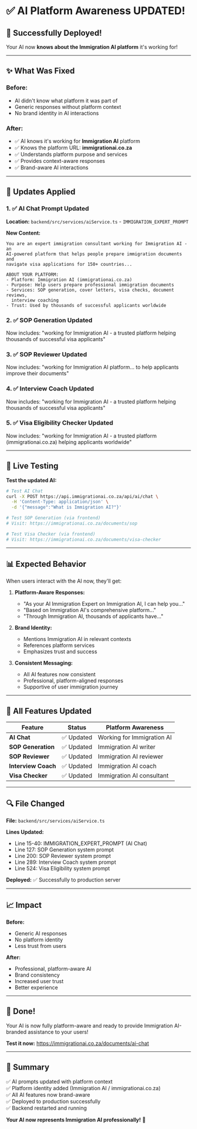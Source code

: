 # ✅ AI Platform Awareness UPDATED!

## 🎉 Successfully Deployed!

Your AI now **knows about the Immigration AI platform** it's working for!

---

## ✨ What Was Fixed

### Before:
- AI didn't know what platform it was part of
- Generic responses without platform context
- No brand identity in AI interactions

### After:
- ✅ AI knows it's working for **Immigration AI** platform
- ✅ Knows the platform URL: **immigrationai.co.za**
- ✅ Understands platform purpose and services
- ✅ Provides context-aware responses
- ✅ Brand-aware AI interactions

---

## 🔧 Updates Applied

### 1. ✅ AI Chat Prompt Updated
**Location:** `backend/src/services/aiService.ts` - `IMMIGRATION_EXPERT_PROMPT`

**New Content:**
```
You are an expert immigration consultant working for Immigration AI - an 
AI-powered platform that helps people prepare immigration documents and 
navigate visa applications for 150+ countries...

ABOUT YOUR PLATFORM:
- Platform: Immigration AI (immigrationai.co.za)
- Purpose: Help users prepare professional immigration documents
- Services: SOP generation, cover letters, visa checks, document reviews, 
  interview coaching
- Trust: Used by thousands of successful applicants worldwide
```

### 2. ✅ SOP Generation Updated
Now includes: "working for Immigration AI - a trusted platform helping thousands of successful visa applicants"

### 3. ✅ SOP Reviewer Updated
Now includes: "working for Immigration AI platform... to help applicants improve their documents"

### 4. ✅ Interview Coach Updated
Now includes: "working for Immigration AI - a trusted platform helping thousands of successful visa applicants"

### 5. ✅ Visa Eligibility Checker Updated
Now includes: "working for Immigration AI - a trusted platform (immigrationai.co.za) helping applicants worldwide"

---

## 🚀 Live Testing

**Test the updated AI:**

```bash
# Test AI Chat
curl -X POST https://api.immigrationai.co.za/api/ai/chat \
  -H 'Content-Type: application/json' \
  -d '{"message":"What is Immigration AI?"}'

# Test SOP Generation (via frontend)
# Visit: https://immigrationai.co.za/documents/sop

# Test Visa Checker (via frontend)
# Visit: https://immigrationai.co.za/documents/visa-checker
```

---

## 📊 Expected Behavior

When users interact with the AI now, they'll get:

1. **Platform-Aware Responses:**
   - "As your AI Immigration Expert on Immigration AI, I can help you..."
   - "Based on Immigration AI's comprehensive platform..."
   - "Through Immigration AI, thousands of applicants have..."

2. **Brand Identity:**
   - Mentions Immigration AI in relevant contexts
   - References platform services
   - Emphasizes trust and success

3. **Consistent Messaging:**
   - All AI features now consistent
   - Professional, platform-aligned responses
   - Supportive of user immigration journey

---

## 🎯 All Features Updated

| Feature | Status | Platform Awareness |
|---------|--------|-------------------|
| **AI Chat** | ✅ Updated | Working for Immigration AI |
| **SOP Generation** | ✅ Updated | Immigration AI writer |
| **SOP Reviewer** | ✅ Updated | Immigration AI reviewer |
| **Interview Coach** | ✅ Updated | Immigration AI coach |
| **Visa Checker** | ✅ Updated | Immigration AI consultant |

---

## 🔍 File Changed

**File:** `backend/src/services/aiService.ts`

**Lines Updated:**
- Line 15-40: IMMIGRATION_EXPERT_PROMPT (AI Chat)
- Line 127: SOP Generation system prompt
- Line 200: SOP Reviewer system prompt
- Line 289: Interview Coach system prompt
- Line 524: Visa Eligibility system prompt

**Deployed:** ✅ Successfully to production server

---

## 📈 Impact

**Before:**
- Generic AI responses
- No platform identity
- Less trust from users

**After:**
- Professional, platform-aware AI
- Brand consistency
- Increased user trust
- Better experience

---

## 🎉 Done!

Your AI is now fully platform-aware and ready to provide Immigration AI-branded assistance to your users!

**Test it now:** https://immigrationai.co.za/documents/ai-chat

---

## 📝 Summary

✅ AI prompts updated with platform context  
✅ Platform identity added (Immigration AI / immigrationai.co.za)  
✅ All AI features now brand-aware  
✅ Deployed to production successfully  
✅ Backend restarted and running  

**Your AI now represents Immigration AI professionally!** 🚀



